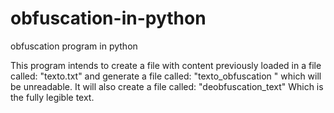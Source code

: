 # obfuscation-in-python
obfuscation program in python

This program intends to create a file with content previously loaded in a file called: "texto.txt"
and generate a file called: "texto_obfuscation "
which will be unreadable.
It will also create a file called:
"deobfuscation_text"
 Which is the fully legible text.
